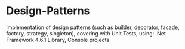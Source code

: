 # Design-Patterns
implementation of design patterns (such as builder, decorator, facade, factory, strategy, singleton), covering with Unit Tests, using: .Net Framework 4.6.1 Library, Console projects
